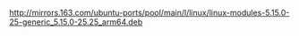 
http://mirrors.163.com/ubuntu-ports/pool/main/l/linux/linux-modules-5.15.0-25-generic_5.15.0-25.25_arm64.deb


